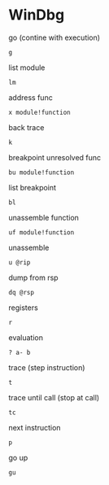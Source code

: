 # WinDbg

 go (contine with execution)
 ```
 g
 ```

list module
```
lm
```

address func
```
x module!function
```

back trace 
```
k
```

breakpoint unresolved func
```
bu module!function
```

list breakpoint 

```
bl
```
unassemble  function

```
uf module!function
```

unassemble 

```
u @rip
```

dump from rsp
```
dq @rsp
```
registers
```
r
```

evaluation

```
? a- b
```

trace (step instruction)
```
t
```

trace until call (stop at call)
```
tc
```

next instruction
```
p
```
go up 
```
gu
```
